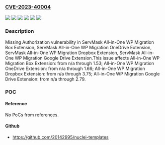 ### [CVE-2023-40004](https://cve.mitre.org/cgi-bin/cvename.cgi?name=CVE-2023-40004)
![](https://img.shields.io/static/v1?label=Product&message=All-in-One%20WP%20Migration%20Box%20Extension&color=blue)
![](https://img.shields.io/static/v1?label=Product&message=All-in-One%20WP%20Migration%20Dropbox%20Extension&color=blue)
![](https://img.shields.io/static/v1?label=Product&message=All-in-One%20WP%20Migration%20Google%20Drive%20Extension&color=blue)
![](https://img.shields.io/static/v1?label=Product&message=All-in-One%20WP%20Migration%20OneDrive%20Extension&color=blue)
![](https://img.shields.io/static/v1?label=Version&message=n%2Fa&color=blue)
![](https://img.shields.io/static/v1?label=Vulnerability&message=CWE-862%20Missing%20Authorization&color=brighgreen)

### Description

Missing Authorization vulnerability in ServMask All-in-One WP Migration Box Extension, ServMask All-in-One WP Migration OneDrive Extension, ServMask All-in-One WP Migration Dropbox Extension, ServMask All-in-One WP Migration Google Drive Extension.This issue affects All-in-One WP Migration Box Extension: from n/a through 1.53; All-in-One WP Migration OneDrive Extension: from n/a through 1.66; All-in-One WP Migration Dropbox Extension: from n/a through 3.75; All-in-One WP Migration Google Drive Extension: from n/a through 2.79.

### POC

#### Reference
No PoCs from references.

#### Github
- https://github.com/20142995/nuclei-templates

